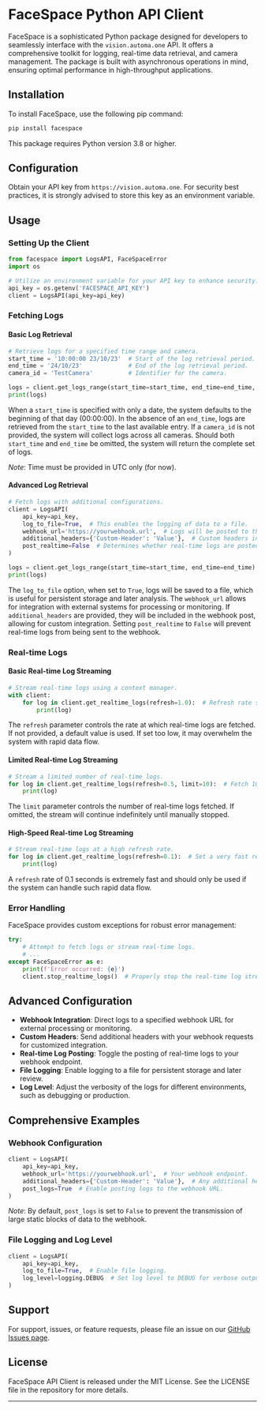 # FaceSpace Python API Client

FaceSpace is a sophisticated Python package designed for developers to seamlessly interface with the `vision.automa.one` API. It offers a comprehensive toolkit for logging, real-time data retrieval, and camera management. The package is built with asynchronous operations in mind, ensuring optimal performance in high-throughput applications.

## Installation

To install FaceSpace, use the following pip command:

```sh
pip install facespace
```

This package requires Python version 3.8 or higher.

## Configuration

Obtain your API key from `https://vision.automa.one`. For security best practices, it is strongly advised to store this key as an environment variable.

## Usage

### Setting Up the Client

```python
from facespace import LogsAPI, FaceSpaceError
import os

# Utilize an environment variable for your API key to enhance security.
api_key = os.getenv('FACESPACE_API_KEY')
client = LogsAPI(api_key=api_key)
```

### Fetching Logs

#### Basic Log Retrieval

```python
# Retrieve logs for a specified time range and camera.
start_time = '10:00:00 23/10/23'  # Start of the log retrieval period.
end_time = '24/10/23'             # End of the log retrieval period.
camera_id = 'TestCamera'          # Identifier for the camera.

logs = client.get_logs_range(start_time=start_time, end_time=end_time, camera_id=camera_id)
print(logs)
```

When a `start_time` is specified with only a date, the system defaults to the beginning of that day (00:00:00). In the absence of an `end_time`, logs are retrieved from the `start_time` to the last available entry. If a `camera_id` is not provided, the system will collect logs across all cameras. Should both `start_time` and `end_time` be omitted, the system will return the complete set of logs.

*Note*: Time must be provided in UTC only (for now).

#### Advanced Log Retrieval

```python
# Fetch logs with additional configurations.
client = LogsAPI(
    api_key=api_key,
    log_to_file=True,  # This enables the logging of data to a file.
    webhook_url='https://yourwebhook.url',  # Logs will be posted to this webhook URL.
    additional_headers={'Custom-Header': 'Value'},  # Custom headers included in the webhook post.
    post_realtime=False  # Determines whether real-time logs are posted to the webhook.
)

logs = client.get_logs_range(start_time=start_time, end_time=end_time)
print(logs)
```

The `log_to_file` option, when set to `True`, logs will be saved to a file, which is useful for persistent storage and later analysis. The `webhook_url` allows for integration with external systems for processing or monitoring. If `additional_headers` are provided, they will be included in the webhook post, allowing for custom integration. Setting `post_realtime` to `False` will prevent real-time logs from being sent to the webhook.

### Real-time Logs

#### Basic Real-time Log Streaming

```python
# Stream real-time logs using a context manager.
with client:
    for log in client.get_realtime_logs(refresh=1.0):  # Refresh rate set to 1 second.
        print(log)
```

The `refresh` parameter controls the rate at which real-time logs are fetched. If not provided, a default value is used. If set too low, it may overwhelm the system with rapid data flow.

#### Limited Real-time Log Streaming

```python
# Stream a limited number of real-time logs.
for log in client.get_realtime_logs(refresh=0.5, limit=10):  # Fetch 10 logs with a half-second pause.
    print(log)
```

The `limit` parameter controls the number of real-time logs fetched. If omitted, the stream will continue indefinitely until manually stopped.

#### High-Speed Real-time Log Streaming

```python
# Stream real-time logs at a high refresh rate.
for log in client.get_realtime_logs(refresh=0.1):  # Set a very fast refresh rate.
    print(log)
```

A `refresh` rate of 0.1 seconds is extremely fast and should only be used if the system can handle such rapid data flow.

### Error Handling

FaceSpace provides custom exceptions for robust error management:

```python
try:
    # Attempt to fetch logs or stream real-time logs.
    # ...
except FaceSpaceError as e:
    print(f'Error occurred: {e}')
    client.stop_realtime_logs()  # Properly stop the real-time log stream.
```

## Advanced Configuration

- **Webhook Integration**: Direct logs to a specified webhook URL for external processing or monitoring.
- **Custom Headers**: Send additional headers with your webhook requests for customized integration.
- **Real-time Log Posting**: Toggle the posting of real-time logs to your webhook endpoint.
- **File Logging**: Enable logging to a file for persistent storage and later review.
- **Log Level**: Adjust the verbosity of the logs for different environments, such as debugging or production.

## Comprehensive Examples

### Webhook Configuration

```python
client = LogsAPI(
    api_key=api_key,
    webhook_url='https://yourwebhook.url',  # Your webhook endpoint.
    additional_headers={'Custom-Header': 'Value'},  # Any additional headers you require.
    post_logs=True  # Enable posting logs to the webhook URL.
)
```

*Note*: By default, `post_logs` is set to `False` to prevent the transmission of large static blocks of data to the webhook.

### File Logging and Log Level

```python
client = LogsAPI(
    api_key=api_key,
    log_to_file=True,  # Enable file logging.
    log_level=logging.DEBUG  # Set log level to DEBUG for verbose output.
)
```

## Support

For support, issues, or feature requests, please file an issue on our [GitHub Issues page](https://github.com/Automa-Research/facesapce-python-client/issues).

## License

FaceSpace API Client is released under the MIT License. See the LICENSE file in the repository for more details.

---
